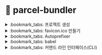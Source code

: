 # :peach: parcel-bundler
<details>
<summary> :bookmark_tabs: 프로젝트 생성  </summary>
<div markdown="1">
 
## 프로젝트 생성
### :bulb: npm 설치하기
```bash
npm init -y
```
### :bulb: 의존성 추가
```bash
npm i -D parcel-bundler
```
</div>
</details>

<details>
<summary> :bookmark_tabs: favicon.ico 만들기  </summary>
<div markdown="1">

## favicon.ico 만들기
### :bulb: 사이트 접속
[ico converter](https://www.icoconverter.com/)
### :one: Image file
파일 선택하여 원하는 이미지(.png, .jpeg) 첨부
### :two: Sizes
32 pixels 선택
### :three: Bit depth
32 bits 선택
### :four: Convert
### :five: 프로젝트 이미지 삽입
직접 dist 파일에 넣는 것이 아니라 자동으로 파일에 삽입되도록 해야한다.
- [parcel plugin static files copy](https://www.npmjs.com/package/parcel-plugin-static-files-copy) 검색 

### :six: 의존성 모듈 설치
터미널 창에 아래의 코드 입력 후 의존성 설치
```bash
npm i -D parcel-plugin-static-files-copy
```
### :seven: package.json 코드 입력
아래의 코드를 작성하면 static 이라는 폴더를 parcel 패키지가 `dist 폴더` 에 생성해준다.
```json
    "staticFiles": {
        "staticPath": "static"
    }
```
### :eight: favicon.ico 이동
`static` 폴더 안으로 이동시켜준다.
### :nine: npm run dev
</div>
</details>


<details>
<summary> :bookmark_tabs: Autoprefixer </summary>
<div markdown="1">

## 공급 업체 접두사 (Vender Prefix)
브라우저 제조업체마다 지원되는 CSS가 다르기 때문에 각 브라우저에 필요한 접두사를 추가해주어야한다. <br>
하지만 공급업체에 맞게 속성을 일일이 추가하는 것은 사실상 어렵다. <br>
그러므로 좀더 간편하게 코드를 `자동으로` 추가할 수 있는 패키지를 사용하고자 한다.
### :one: 의존성 모듈 설치
```bash
$ npm i -D postcss 
$ npm i -D autoprefixer
```
### :two: package.json 코드 입력
`browserslist` 옵션: 현재 npm 프로젝트에서 지원할 브라우저의 범위를 명시하는 용도이다. <br>
그 명시를 Autoprefixer 패키지가 활용하게 된다.
```json
  "browserslist": [
    "> 1%",
    "last 2 versions"
  ]
```
### :three: 파일 생성
`.postcssrc.js` 파일을 생성한다. <br>
파일 이름 앞에 `.`이 있는 것은 옵션이나 숨김파일을 의미한다. <br>
- 브라우저 환경에서 동작할 경우 : ESM
- node.js에서 동작할 경우: CommonJS
```js
// ESM
// CommonJS

// import
require()

// export
module.exports
```
위 파일은 node.js 에서 동작하므로 이에 맞게 코드를 작성해주어야 한다.<br>
아래의 코드를 추가한다.
```js
// ESM
// CommonJS

// import autoprefixer from 'autoprefixer' 
const autoprefixer = require('autoprefixer') // autoprefixer 패키지 가져오기

// export {
//     plugin: [
//         autoprefixer
//     ]
// }
module.exports = {
    plugin: [
        autoprefixer
    ]
}
```
### :four: 작동하는지 확인하기
scss 파일에 `display: flex`를 추가하고 개발자 도구를 열어 확인하면 다른 코드들이 추가된 것을 확인할 수 있다.
</div>
</details>


<details>
<summary> :bookmark_tabs: babel </summary>
<div markdown="1">

## babel 
최신 버전 자바스크립트(ES6, ES7, ES8)에서 동작하지만 구형 버전(ES5)에서 동작하지 않을 수 있다. <br>
`BABEL`을 통해서 구형 브라우저에서도 동작할 수 있도록 최신 버전의 코드를 구형 버전의 코드로 변환할 수 있다. <br>
이를 프로젝트에 적용할 수 있다.
### :one: 의존성 모듈 설치
```
npm i -D @babel/core @babel/preset-env
npm i -D @babel/plugin-transform-runtime
```
### :two: 파일 생성
`.babelrc.js` 파일 생성
### :three: .babelrc.js 코드 작성
```js
module.exports = {
    presets: ['@babel/preset-env'],
    plugins: [
        ['@babel/plugin-transform-runtime']
    ]
}
```
### :four: pakage.json 코드 추가
```json
  "browserslist": [
    "> 1%",
    "last 2 versions"
  ]
```
### 비동기 문법이 작동 가능
</div>
</details>

<details>
<summary> :bookmark_tabs: 커맨드 라인 인터페이스(CLI) </summary>
<div markdown="1">

## Parcel 사이트
[parcel 페이지 접속](https://parceljs.org/) <br>
[parcel 한국어판 페이지 접속](https://ko.parceljs.org/)

</div>
</details>
